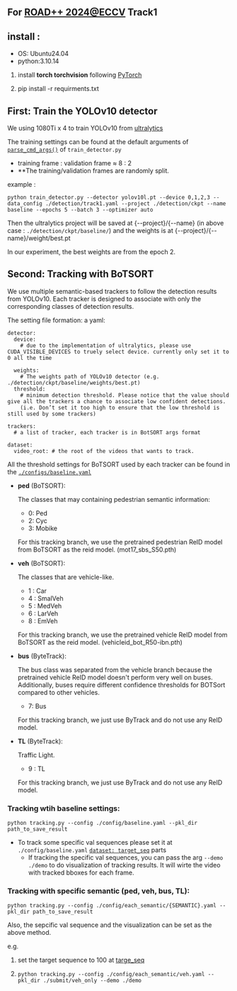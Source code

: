 ## For [ROAD++ 2024@ECCV](https://sites.google.com/view/road-eccv2024/challenge?authuser=0)  Track1


## install :
- OS: Ubuntu24.04
- python:3.10.14

1.  install __torch torchvision__ following [PyTorch](https://pytorch.org/get-started/locally/)

2.  pip install -r requirments.txt


## First: Train the YOLOv10 detector
We using 1080Ti x 4 to train YOLOv10 from [ultralytics](https://www.ultralytics.com/)

The training settings can be found at the default arguments of [```parse_cmd_args()```](./train_detector.py#L70) of ```train_detector.py```

- training frame : validation frame $\approx$ 8 : 2
- **The training/validation frames are randomly split.

example :

```python train_detector.py --detector yolov10l.pt --device 0,1,2,3 --data_config ./detection/track1.yaml --project ./detection/ckpt --name baseline --epochs 5 --batch 3 --optimizer auto```

Then the ultralytics project will be saved at {--project}/{--name} (in above case : ```./detection/ckpt/baseline/```)
and the weights is at {--project}/{--name}/weight/best.pt

In our experiment, the best weights are from the epoch 2.

## Second: Tracking with BoTSORT
We use multiple semantic-based trackers to follow the detection results from YOLOv10. Each tracker is designed to associate with only the corresponding classes of detection results.

The setting file formation:
a yaml:
```
detector:
  device: 
    # due to the implementation of ultralytics, please use CUDA_VISIBLE_DEVICES to truely select device. currently only set it to 0 all the time

  weights: 
    # The weights path of YOLOv10 detector (e.g. ./detection/ckpt/baseline/weights/best.pt)
  threshold: 
    # minimum detection threshold. Please notice that the value should give all the trackers a chance to associate low confident detections.
    (i.e. Don’t set it too high to ensure that the low threshold is still used by some trackers)

trackers:
  # a list of tracker, each tracker is in BotSORT args format

dataset:
  video_root: # the root of the videos that wants to track.

```

All the threshold settings for BoTSORT used by each tracker can be found in the [```./configs/baseline.yaml```](./configs/baseline.yaml)

- __ped__ (BoTSORT): 
    
    The classes that may containing pedestrian semantic information:
    
    - 0: Ped
    - 2: Cyc
    - 3: Mobike

    For this tracking branch, we use the pretrained pedestrian ReID model from BoTSORT as the reid model.
    (mot17_sbs_S50.pth)

- __veh__ (BoTSORT): 
    
    The classes that are vehicle-like.
    
    - 1 : Car
    - 4 : SmalVeh
    - 5 : MedVeh
    - 6 : LarVeh
    - 8 : EmVeh
    
    For this tracking branch, we use the pretrained vehicle ReID model from BoTSORT as the reid model.
    (vehicleid_bot_R50-ibn.pth)

- __bus__ (ByteTrack): 

    The bus class was separated from the vehicle branch because the pretrained vehicle ReID model doesn't perform very well on buses. Additionally, buses require different confidence thresholds for BOTSort compared to other vehicles.
    
    - 7: Bus

    For this tracking branch, we just use ByTrack and do not use any ReID model.

- __TL__ (ByteTrack): 
    
    Traffic Light.
    
    - 9 : TL
    
    For this tracking branch, we just use ByTrack and do not use any ReID model.


### Tracking wtih baseline settings: 

```python tracking.py --config ./config/baseline.yaml --pkl_dir path_to_save_result```

- To track some specific val sequences please set it at ```./config/baseline.yaml``` [```dataset: target_seq```](./configs/baseline.yaml#80) parts
    - If tracking the specific val sequences, you can pass the arg ```--demo ./demo``` to do visualization of tracking results. It will wirte the video with tracked bboxes for each frame.

### Tracking with specific semantic (ped, veh, bus, TL):
```python tracking.py --config ./config/each_semantic/{SEMANTIC}.yaml --pkl_dir path_to_save_result```

Also, the sepcific val sequence and the visualization can be set as the above method. 

e.g. 
1. set the target sequence to 100 at [targe_seq](configs/each_semantic/veh.yaml#4)  

2. ```python tracking.py --config ./config/each_semantic/veh.yaml --pkl_dir ./submit/veh_only --demo ./demo``` 